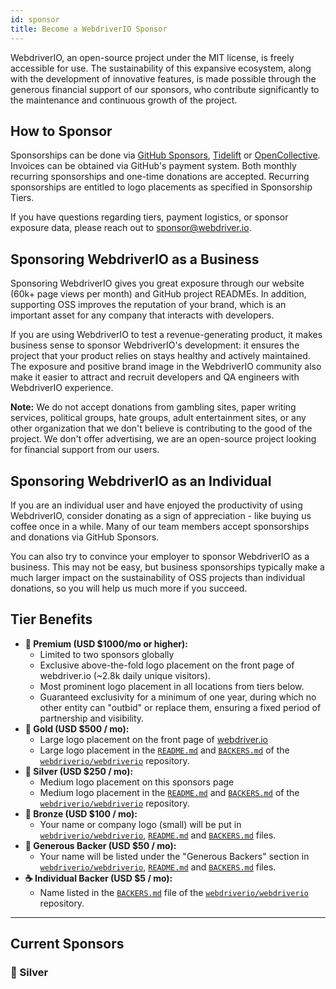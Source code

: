 ```yaml
---
id: sponsor
title: Become a WebdriverIO Sponsor
---
```


WebdriverIO, an open-source project under the MIT license, is freely accessible for use. The sustainability of this expansive ecosystem, along with the development of innovative features, is made possible through the generous financial support of our sponsors, who contribute significantly to the maintenance and continuous growth of the project.

## How to Sponsor​
Sponsorships can be done via [GitHub Sponsors](https://github.com/sponsors/webdriverio), [Tidelift](enterprise) or [OpenCollective](https://opencollective.com/webdriverio). Invoices can be obtained via GitHub's payment system. Both monthly recurring sponsorships and one-time donations are accepted. Recurring sponsorships are entitled to logo placements as specified in Sponsorship Tiers.

If you have questions regarding tiers, payment logistics, or sponsor exposure data, please reach out to [sponsor@webdriver.io](mailto:sponsor@webdriver.io).

## Sponsoring WebdriverIO as a Business​
Sponsoring WebdriverIO gives you great exposure through our website (60k+ page views per month) and GitHub project READMEs. In addition, supporting OSS improves the reputation of your brand, which is an important asset for any company that interacts with developers.

If you are using WebdriverIO to test a revenue-generating product, it makes business sense to sponsor WebdriverIO's development: it ensures the project that your product relies on stays healthy and actively maintained. The exposure and positive brand image in the WebdriverIO community also make it easier to attract and recruit developers and QA engineers with WebdriverIO experience.

__Note:__ We do not accept donations from gambling sites, paper writing services, political groups, hate groups, adult entertainment sites, or any other organization that we don't believe is contributing to the good of the project. We don't offer advertising, we are an open-source project looking for financial support from our users.

## Sponsoring WebdriverIO as an Individual​
If you are an individual user and have enjoyed the productivity of using WebdriverIO, consider donating as a sign of appreciation - like buying us coffee once in a while. Many of our team members accept sponsorships and donations via GitHub Sponsors.

You can also try to convince your employer to sponsor WebdriverIO as a business. This may not be easy, but business sponsorships typically make a much larger impact on the sustainability of OSS projects than individual donations, so you will help us much more if you succeed.

## Tier Benefits​

- __💎 Premium (USD $1000/mo or higher):__
  - Limited to two sponsors globally
  - Exclusive above-the-fold logo placement on the front page of webdriver.io (~2.8k daily unique visitors).
  - Most prominent logo placement in all locations from tiers below.
  - Guaranteed exclusivity for a minimum of one year, during which no other entity can "outbid" or replace them, ensuring a fixed period of partnership and visibility.
- __🥇 Gold (USD $500 / mo):__
  - Large logo placement on the front page of [webdriver.io](https://webdriver.io/)
  - Large logo placement in the [`README.md`](https://github.com/webdriverio/webdriverio/blob/main/README.md) and [`BACKERS.md`](https://github.com/webdriverio/webdriverio/blob/main/BACKERS.md) of the [`webdriverio/webdriverio`](https://github.com/webdriverio/webdriverio) repository.
- __🥈 Silver (USD $250 / mo):__
  - Medium logo placement on this sponsors page
  - Medium logo placement in the [`README.md`](https://github.com/webdriverio/webdriverio/blob/main/README.md) and [`BACKERS.md`](https://github.com/webdriverio/webdriverio/blob/main/BACKERS.md) of the [`webdriverio/webdriverio`](https://github.com/webdriverio/webdriverio) repository.
- __🥉 Bronze (USD $100 / mo):__
  - Your name or company logo (small) will be put in [`webdriverio/webdriverio`](https://github.com/webdriverio/webdriverio), [`README.md`](https://github.com/webdriverio/webdriverio/blob/main/README.md) and [`BACKERS.md`](https://github.com/webdriverio/webdriverio/blob/main/BACKERS.md) files.
- __🍺 Generous Backer (USD $50 / mo):__
  - Your name will be listed under the "Generous Backers" section in [`webdriverio/webdriverio`](https://github.com/webdriverio/webdriverio), [`README.md`](https://github.com/webdriverio/webdriverio/blob/main/README.md) and [`BACKERS.md`](https://github.com/webdriverio/webdriverio/blob/main/BACKERS.md) files.
- __☕️ Individual Backer (USD $5 / mo):__
  - Name listed in the [`BACKERS.md`](https://github.com/webdriverio/webdriverio/blob/main/BACKERS.md) file of the [`webdriverio/webdriverio`](https://github.com/webdriverio/webdriverio) repository.

---

## Current Sponsors

### 🥈 Silver

<ImageSwitcher
    lightImageSrc="/img/sponsors/lambdatest_black.svg"
    darkImageSrc="/img/sponsors/lambdatest_white.svg"
    alt="Lambdatest"
    link="https://www.lambdatest.com/"
/>
